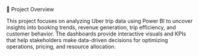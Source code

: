 📌 Project Overview

This project focuses on analyzing Uber trip data using Power BI to uncover insights into booking trends, revenue generation, trip efficiency, and customer behavior. The dashboards provide interactive visuals and KPIs that help stakeholders make data-driven decisions for optimizing operations, pricing, and resource allocation.
